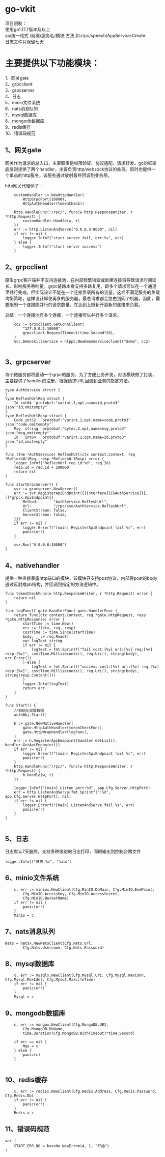 # go-vkit
项目限制：  
使用go1.17.7版本及以上  
api统一格式  /前缀/服务名/模块.方法 如:/rpc/speech/AppService.Create  
日志文件只保留七天  

# 主要提供以下功能模块：
1、网关gate  
2、grpcclient  
3、grpcserver  
4、日志  
5、minio文件系统  
6、nats消息队列  
7、mysql数据库  
8、mongodb数据库  
9、redis缓存  
10、错误码规范  

## 1、网关gate
网关作为请求的总入口，主要职责是权限验证、协议适配、请求转发。go的框架底层则提供了两个handler，主要负责http/websock协议的处理。同时也提供一个单点的http服务，该服务通过放射最终回调到业务层。

http网关代理例子：
```
	customHandler := NewHttpHandler(
		HttpGrpcPort(10000),
		HttpAuthHandler(tokenCheck))

	http.HandleFunc("/rpc/", func(w http.ResponseWriter, r *http.Request) {
		customHandler.Handle(w, r)
	})
	err := http.ListenAndServe("0.0.0.0:8080", nil)
	if err != nil {
		logger.Infof("start server fail, err:%s", err)
	} else {
		logger.Infof("start server success")
	}
```

## 2、grpcclient  

原生grpc客户端并不支持连接池，在内部频繁销毁或新建连接将导致请求时间延长、影响服务吞吐量，grpc链路本身支持多路复用，即多个请求可以在一个通道里并行完成，但实际设计不能在一个连接负载所有的流量，这样不满足服务的负载均衡策略，这样设计即使再多的服务器，最总请求都会路由到同个机器，因此，需要限制一个连接能并行的请求数量，在达到上限新开启新的连接来负载。
 
 总结：一个连接池有多个连接，一个连接可以并行多个请求。
```
    cc2 := grpcclient.GetConnClient(
		"127.0.0.1:10000",
		grpcclient.RequestTimeout(time.Second*20),
	)
	Svc.DemoSkillService = nlppb.NewDemoServiceClient("demo", cc2)
	
```

## 3、grpcserver  
每个微服务都将启动一个grpc的服务，为了方便业务开发，对该模块做了封装，主要提供了handler的注册，根据请求URL回调到业务的指定方法。

```
type AuthService struct {
}
type RefleshUrlReq struct {
	Id int64 `protobuf:"varint,1,opt,name=id,proto3" json:"id,omitempty"`
}
type RefleshUrlResp struct {
	Code int32  `protobuf:"varint,1,opt,name=code,proto3" json:"code,omitempty"`
	Msg  string `protobuf:"bytes,2,opt,name=msg,proto3" json:"msg,omitempty"`
	Id   int64  `protobuf:"varint,1,opt,name=id,proto3" json:"id,omitempty"`
}

func (the *AuthService) RefleshUrl(ctx context.Context, req *RefleshUrlReq, resp *RefleshUrlResp) error {
	logger.Infof("RefleshUrl req id:%d", req.Id)
	resp.Id = req.Id + 100000
	return nil
}

func startGrpcServer() {
	svr := grpcserver.NewServer()
	err := svr.RegisterApiEndpoint([]interface{}{&AuthService{}}, []*grpcx.ApiEndpoint{{
		Method:       "AuthService.RefleshUrl",
		Url:          "/rpc/sso/AuthService.RefleshUrl",
		ClientStream: false,
		ServerStream: false,
	}})
	if err != nil {
		logger.Errorf("[main] RegisterApiEndpoint fail %s", err)
		panic(err)
	}

	svr.Run("0.0.0.0:10000")
}
```
## 4、nativehandler  
提供一种直接暴露http端口的模块，该模块只支持post协议，内部将post的body通过反射成pb结构，并回调到指定的方法逻辑中。

```
func tokenCheckFunc(w http.ResponseWriter, r *http.Request) error {
	return nil
}

func logFunc(f gate.HandlerFunc) gate.HandlerFunc {
	return func(ctx context.Context, req *gate.HttpRequest, resp *gate.HttpResponse) error {
		startTime := time.Now()
		err := f(ctx, req, resp)
		costTime := time.Since(startTime)
		body, _ := req.Read()
		var logText string
		if err != nil {
			logText = fmt.Sprintf("fail cost:[%v] url:[%v] req:[%v] resp:[%v]", costTime.Milliseconds(), req.Uri(), string(body), err.Error())
		} else {
			logText = fmt.Sprintf("success cost:[%v] url:[%v] req:[%v] resp:[%v]", costTime.Milliseconds(), req.Uri(), string(body), string(resp.Content()))
		}
		logger.Infof(logText)
		return err
	}
}

func Start() {
	//初始化权限数据
	authObj.Start()

	h := gate.NewNativeHandler(
		gate.HttpAuthHandler(tokenCheckFunc),
		gate.HttpWrapHandler(logFunc),
	)
	err := h.RegisterApiEndpoint(handler.GetList(), handler.GetApiEndpoint())
	if err != nil {
		logger.Errorf("[main] RegisterApiEndpoint fail %s", err)
		panic(err)
	}
	http.HandleFunc("/rpc/", func(w http.ResponseWriter, r *http.Request) {
		h.Handle(w, r)
	})

	logger.Infof("[main] Listen port:%d", app.Cfg.Server.HttpPort)
	err = http.ListenAndServe(fmt.Sprintf(":%d", app.Cfg.Server.HttpPort), nil)
	if err != nil {
		logger.Errorf("[main] ListenAndServe fail %s", err)
		panic(err)
	}
}
	
```
## 5、日志  

日志默认7天删除，支持多种级别的日志打印，同时输出到控制台跟文件
```
logger.Infof("日志 %s", "halo")
```
## 6、minio文件系统 
```
	c, err := miniox.NewClient(Cfg.MinIO.DoMain, Cfg.MinIO.EndPoint,
		Cfg.MinIO.AccessKey, Cfg.MinIO.AccessSecret,
		Cfg.MinIO.BucketName)
	if err != nil {
		panic(err)
	}
	Minio = c

```
## 7、nats消息队列  
```
Nats = natsx.NewNatsClient(Cfg.Nats.Url,
		Cfg.Nats.Username, Cfg.Nats.Password)
```
## 8、mysql数据库
```
	c, err := mysqlx.NewClient(Cfg.Mysql.Uri, Cfg.Mysql.MaxConn, Cfg.Mysql.MaxIdel, Cfg.Mysql.MaxLifeTime)
	if err != nil {
		panic(err)
	}
	Mysql = c
```
## 9、mongodb数据库
```
    c, err := mongox.NewClient(Cfg.MongoDB.URI,
		Cfg.MongoDB.DbName,
		time.Duration(Cfg.MongoDB.WithTimeout)*time.Second)

	if err == nil {
		Mgo = c
	} else {
		panic(c)
	}
	
```
## 10、redis缓存
```
	c, err := redisx.NewClient(Cfg.Redis.Address, Cfg.Redis.Password, Cfg.Redis.Db)
	if err != nil {
		panic(err)
	}
	Redis = c
```
## 11、错误码规范
```
var (
	START_ERR_NO = baseNo.NewErrno(4, 1, "开始")
)
```



